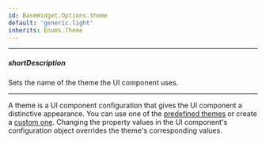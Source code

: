 ```yaml
---
id: BaseWidget.Options.theme
default: 'generic.light'
inherits: Enums.Theme
---
```

---
##### shortDescription
Sets the name of the theme the UI component uses.

---
A theme is a UI component configuration that gives the UI component a distinctive appearance. You can use one of the [predefined themes](/concepts/60%20Themes%20and%20Styles/05%20Predefined%20Themes/00%20Predefined%20Themes.md '/Documentation/Guide/Themes_and_Styles/Predefined_Themes/') or create a [custom one](/concepts/60%20Themes%20and%20Styles/20%20SVG-Based%20Components%20Customization/15%20Themes/00%20Themes.md '/Documentation/Guide/Themes_and_Styles/SVG-Based_Components_Customization/#Themes'). Changing the property values in the UI component's configuration object overrides the theme's corresponding values.

